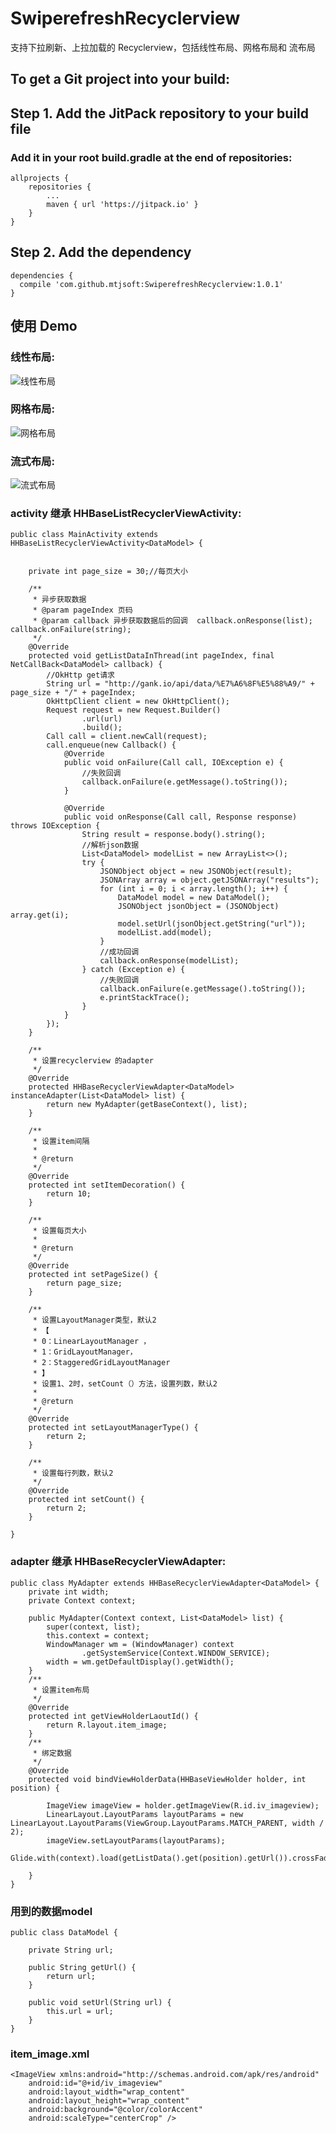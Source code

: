 # SwiperefreshRecyclerview
支持下拉刷新、上拉加载的 Recyclerview，包括线性布局、网格布局和 流布局

## To get a Git project into your build:
## Step 1. Add the JitPack repository to your build file 
### Add it in your root build.gradle at the end of repositories:
```
allprojects {
	repositories {
		...
		maven { url 'https://jitpack.io' }
	}
}      
```
## Step 2. Add the dependency
```
dependencies {     
  compile 'com.github.mtjsoft:SwiperefreshRecyclerview:1.0.1'
}
```

## 使用 Demo

### 线性布局:

![线性布局](http://img.blog.csdn.net/20170624131953706?watermark/2/text/aHR0cDovL2Jsb2cuY3Nkbi5uZXQvcXFfMjg3NzkwODM=/font/5a6L5L2T/fontsize/400/fill/I0JBQkFCMA==/dissolve/70/gravity/SouthEast)

### 网格布局:

![网格布局](http://img.blog.csdn.net/20170624132014859?watermark/2/text/aHR0cDovL2Jsb2cuY3Nkbi5uZXQvcXFfMjg3NzkwODM=/font/5a6L5L2T/fontsize/400/fill/I0JBQkFCMA==/dissolve/70/gravity/SouthEast)

### 流式布局:

![流式布局](http://img.blog.csdn.net/20170624132037025?watermark/2/text/aHR0cDovL2Jsb2cuY3Nkbi5uZXQvcXFfMjg3NzkwODM=/font/5a6L5L2T/fontsize/400/fill/I0JBQkFCMA==/dissolve/70/gravity/SouthEast)

### activity 继承 HHBaseListRecyclerViewActivity:

```
public class MainActivity extends HHBaseListRecyclerViewActivity<DataModel> {


    private int page_size = 30;//每页大小

    /**
     * 异步获取数据
     * @param pageIndex 页码
     * @param callback 异步获取数据后的回调  callback.onResponse(list); callback.onFailure(string);
     */
    @Override
    protected void getListDataInThread(int pageIndex, final NetCallBack<DataModel> callback) {
        //OkHttp get请求
        String url = "http://gank.io/api/data/%E7%A6%8F%E5%88%A9/" + page_size + "/" + pageIndex;
        OkHttpClient client = new OkHttpClient();
        Request request = new Request.Builder()
                .url(url)
                .build();
        Call call = client.newCall(request);
        call.enqueue(new Callback() {
            @Override
            public void onFailure(Call call, IOException e) {
                //失败回调
                callback.onFailure(e.getMessage().toString());
            }

            @Override
            public void onResponse(Call call, Response response) throws IOException {
                String result = response.body().string();
                //解析json数据
                List<DataModel> modelList = new ArrayList<>();
                try {
                    JSONObject object = new JSONObject(result);
                    JSONArray array = object.getJSONArray("results");
                    for (int i = 0; i < array.length(); i++) {
                        DataModel model = new DataModel();
                        JSONObject jsonObject = (JSONObject) array.get(i);
                        model.setUrl(jsonObject.getString("url"));
                        modelList.add(model);
                    }
                    //成功回调
                    callback.onResponse(modelList);
                } catch (Exception e) {
                    //失败回调
                    callback.onFailure(e.getMessage().toString());
                    e.printStackTrace();
                }
            }
        });
    }

    /**
     * 设置recyclerview 的adapter
     */
    @Override
    protected HHBaseRecyclerViewAdapter<DataModel> instanceAdapter(List<DataModel> list) {
        return new MyAdapter(getBaseContext(), list);
    }

    /**
     * 设置item间隔
     *
     * @return
     */
    @Override
    protected int setItemDecoration() {
        return 10;
    }

    /**
     * 设置每页大小
     *
     * @return
     */
    @Override
    protected int setPageSize() {
        return page_size;
    }

    /**
     * 设置LayoutManager类型，默认2
     * 【
     * 0：LinearLayoutManager ，
     * 1：GridLayoutManager，
     * 2：StaggeredGridLayoutManager
     * 】
     * 设置1、2时，setCount（）方法，设置列数，默认2
     *
     * @return
     */
    @Override
    protected int setLayoutManagerType() {
        return 2;
    }

    /**
     * 设置每行列数，默认2
     */
    @Override
    protected int setCount() {
        return 2;
    }

}
```
### adapter 继承 HHBaseRecyclerViewAdapter:
```
public class MyAdapter extends HHBaseRecyclerViewAdapter<DataModel> {
    private int width;
    private Context context;

    public MyAdapter(Context context, List<DataModel> list) {
        super(context, list);
        this.context = context;
        WindowManager wm = (WindowManager) context
                .getSystemService(Context.WINDOW_SERVICE);
        width = wm.getDefaultDisplay().getWidth();
    }
    /**
     * 设置item布局
     */
    @Override
    protected int getViewHolderLaoutId() {
        return R.layout.item_image;
    }
    /**
     * 绑定数据
     */
    @Override
    protected void bindViewHolderData(HHBaseViewHolder holder, int position) {
    
        ImageView imageView = holder.getImageView(R.id.iv_imageview);
        LinearLayout.LayoutParams layoutParams = new LinearLayout.LayoutParams(ViewGroup.LayoutParams.MATCH_PARENT, width / 2);
        imageView.setLayoutParams(layoutParams);
        Glide.with(context).load(getListData().get(position).getUrl()).crossFade().into(imageView);
	
    }
}
```
### 用到的数据model
```
public class DataModel {

    private String url;

    public String getUrl() {
        return url;
    }

    public void setUrl(String url) {
        this.url = url;
    }
}
```
### item_image.xml
```
<ImageView xmlns:android="http://schemas.android.com/apk/res/android"
    android:id="@+id/iv_imageview"
    android:layout_width="wrap_content"
    android:layout_height="wrap_content"
    android:background="@color/colorAccent"
    android:scaleType="centerCrop" />
```
